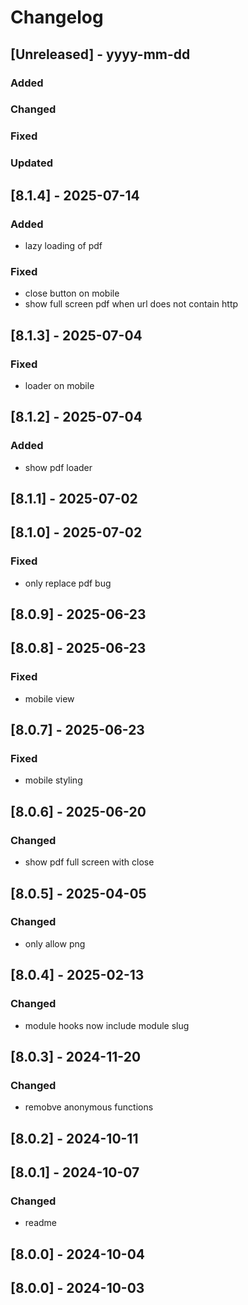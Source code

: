 # Changelog
## [Unreleased] - yyyy-mm-dd

### Added

### Changed

### Fixed

### Updated

## [8.1.4] - 2025-07-14


### Added
- lazy loading of pdf

### Fixed
- close button on mobile
- show full screen pdf when url does not contain http

## [8.1.3] - 2025-07-04


### Fixed
- loader on mobile

## [8.1.2] - 2025-07-04


### Added
- show pdf loader

## [8.1.1] - 2025-07-02


## [8.1.0] - 2025-07-02


### Fixed
- only replace pdf bug

## [8.0.9] - 2025-06-23


## [8.0.8] - 2025-06-23


### Fixed
- mobile view

## [8.0.7] - 2025-06-23


### Fixed
- mobile styling

## [8.0.6] - 2025-06-20


### Changed
- show pdf full screen with close

## [8.0.5] - 2025-04-05


### Changed
- only allow png

## [8.0.4] - 2025-02-13


### Changed
- module hooks now include module slug

## [8.0.3] - 2024-11-20


### Changed
- remobve anonymous functions

## [8.0.2] - 2024-10-11


## [8.0.1] - 2024-10-07


### Changed
- readme

## [8.0.0] - 2024-10-04


## [8.0.0] - 2024-10-03
